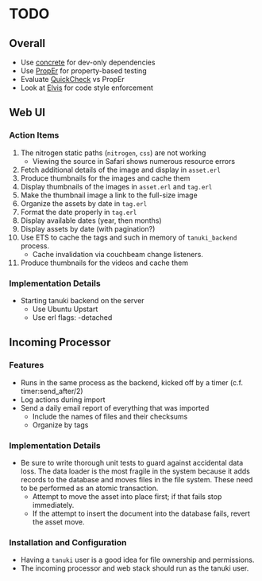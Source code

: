 # TODO

## Overall

* Use [concrete](https://github.com/opscode/concrete) for dev-only dependencies
* Use [PropEr](http://proper.softlab.ntua.gr) for property-based testing
* Evaluate [QuickCheck](https://github.com/krestenkrab/triq) vs PropEr
* Look at [Elvis](https://github.com/inaka/elvis) for code style enforcement

## Web UI

### Action Items

1. The nitrogen static paths (`nitrogen`, `css`) are not working
    * Viewing the source in Safari shows numerous resource errors
1. Fetch additional details of the image and display in `asset.erl`
1. Produce thumbnails for the images and cache them
1. Display thumbnails of the images in `asset.erl` and `tag.erl`
1. Make the thumbnail image a link to the full-size image
1. Organize the assets by date in `tag.erl`
1. Format the date properly in `tag.erl`
1. Display available dates (year, then months)
1. Display assets by date (with pagination?)
1. Use ETS to cache the tags and such in memory of `tanuki_backend` process.
    * Cache invalidation via couchbeam change listeners.
1. Produce thumbnails for the videos and cache them

### Implementation Details

* Starting tanuki backend on the server
    * Use Ubuntu Upstart
    * Use erl flags: -detached

## Incoming Processor

### Features

* Runs in the same process as the backend, kicked off by a timer (c.f. timer:send_after/2)
* Log actions during import
* Send a daily email report of everything that was imported
    * Include the names of files and their checksums
    * Organize by tags

### Implementation Details

* Be sure to write thorough unit tests to guard against accidental data loss. The data loader is the most fragile in the system because it adds records to the database and moves files in the file system. These need to be performed as an atomic transaction.
    * Attempt to move the asset into place first; if that fails stop immediately.
    * If the attempt to insert the document into the database fails, revert the asset move.

### Installation and Configuration

* Having a `tanuki` user is a good idea for file ownership and permissions.
* The incoming processor and web stack should run as the tanuki user.
